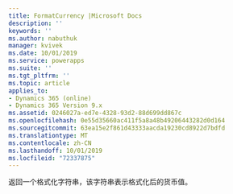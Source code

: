 ```yaml
---
title: FormatCurrency |Microsoft Docs
description: ''
keywords: ''
ms.author: nabuthuk
manager: kvivek
ms.date: 10/01/2019
ms.service: powerapps
ms.suite: ''
ms.tgt_pltfrm: ''
ms.topic: article
applies_to:
- Dynamics 365 (online)
- Dynamics 365 Version 9.x
ms.assetid: 0246027a-ed7e-4328-93d2-88d699dd867c
ms.openlocfilehash: 0e55d35660ac411f5a8a48b49206443282d0d164
ms.sourcegitcommit: 63ea15e2f861d43333aacda19230cd8922d7bdfd
ms.translationtype: MT
ms.contentlocale: zh-CN
ms.lasthandoff: 10/01/2019
ms.locfileid: "72337875"
---
```

返回一个格式化字符串，该字符串表示格式化后的货币值。
